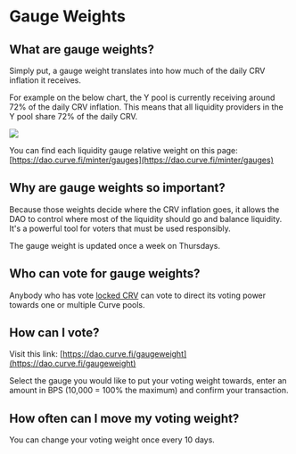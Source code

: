 # Gauge Weights

## What are gauge weights?

Simply put, a gauge weight translates into how much of the daily CRV inflation it receives.

For example on the below chart, the Y pool is currently receiving around 72% of the daily CRV inflation. This means that all liquidity providers in the Y pool share 72% of the daily CRV.

![](https://2254922201-files.gitbook.io/~/files/v0/b/gitbook-legacy-files/o/assets%2F-MFA0rQI3SzfbVFgp3Ic%2F-MFgUaRhGSl0DIgoX9QM%2F-MFgWEgwxZSvs7l3MaK9%2Fimage.png?alt=media&token=8989a53b-5b07-40ce-9c2c-66d21990344d)

You can find each liquidity gauge relative weight on this page: [https://dao.curve.fi/minter/gauges](https://dao.curve.fi/minter/gauges)​

## Why are gauge weights so important?

Because those weights decide where the CRV inflation goes, it allows the DAO to control where most of the liquidity should go and balance liquidity. It's a powerful tool for voters that must be used responsibly.

The gauge weight is updated once a week on Thursdays.

## Who can vote for gauge weights?

Anybody who has vote [locked CRV](/crv-token/understanding-crv) can vote to direct its voting power towards one or multiple Curve pools.

## How can I vote?

Visit this link: [https://dao.curve.fi/gaugeweight](https://dao.curve.fi/gaugeweight)​

Select the gauge you would like to put your voting weight towards, enter an amount in BPS (10,000 = 100% the maximum) and confirm your transaction.

## How often can I move my voting weight?

You can change your voting weight once every 10 days.
